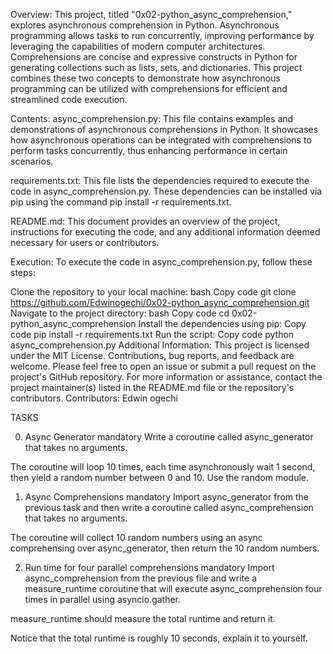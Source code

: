 Overview:
This project, titled "0x02-python_async_comprehension," explores asynchronous comprehension in Python. Asynchronous programming allows tasks to run concurrently, improving performance by leveraging the capabilities of modern computer architectures. Comprehensions are concise and expressive constructs in Python for generating collections such as lists, sets, and dictionaries. This project combines these two concepts to demonstrate how asynchronous programming can be utilized with comprehensions for efficient and streamlined code execution.

Contents:
async_comprehension.py: This file contains examples and demonstrations of asynchronous comprehensions in Python. It showcases how asynchronous operations can be integrated with comprehensions to perform tasks concurrently, thus enhancing performance in certain scenarios.

requirements.txt: This file lists the dependencies required to execute the code in async_comprehension.py. These dependencies can be installed via pip using the command pip install -r requirements.txt.

README.md: This document provides an overview of the project, instructions for executing the code, and any additional information deemed necessary for users or contributors.

Execution:
To execute the code in async_comprehension.py, follow these steps:

Clone the repository to your local machine:
bash
Copy code
git clone https://github.com/Edwinogechi/0x02-python_async_comprehension.git
Navigate to the project directory:
bash
Copy code
cd 0x02-python_async_comprehension
Install the dependencies using pip:
Copy code
pip install -r requirements.txt
Run the script:
Copy code
python async_comprehension.py
Additional Information:
This project is licensed under the MIT License.
Contributions, bug reports, and feedback are welcome. Please feel free to open an issue or submit a pull request on the project's GitHub repository.
For more information or assistance, contact the project maintainer(s) listed in the README.md file or the repository's contributors.
Contributors:
Edwin ogechi




TASKS

0. Async Generator
mandatory
Write a coroutine called async_generator that takes no arguments.

The coroutine will loop 10 times, each time asynchronously wait 1 second, then yield a random number between 0 and 10. Use the random module.

1. Async Comprehensions
mandatory
Import async_generator from the previous task and then write a coroutine called async_comprehension that takes no arguments.

The coroutine will collect 10 random numbers using an async comprehensing over async_generator, then return the 10 random numbers.

2. Run time for four parallel comprehensions
mandatory
Import async_comprehension from the previous file and write a measure_runtime coroutine that will execute async_comprehension four times in parallel using asyncio.gather.

measure_runtime should measure the total runtime and return it.

Notice that the total runtime is roughly 10 seconds, explain it to yourself.
